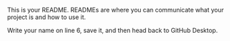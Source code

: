 This is your README. READMEs are where you can communicate what your project is and how to use it.

Write your name on line 6, save it, and then head back to GitHub Desktop.
